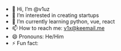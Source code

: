 - 👋 Hi, I’m @v1uz
- 👀 I’m interested in creating startups
- 🌱 I’m currently learning python, vue, react
- 📫 How to reach me: v1x@keemail.me
- 😄 Pronouns: He/Him
- ⚡ Fun fact: 

<!---
v1uz/v1uz is a ✨ special ✨ repository because its `README.md` (this file) appears on your GitHub profile.
You can click the Preview link to take a look at your changes.
--->
